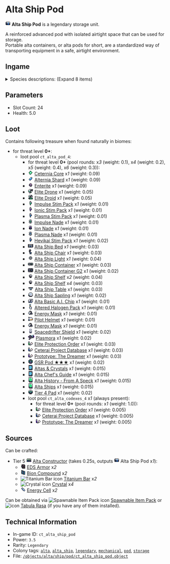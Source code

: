 # Alta Ship Pod

<img src="https://raw.githubusercontent.com/Ceterai/Enternia/main/objects/alta/ship/pod/icon.png" alt="Alta Ship Pod icon" loading="lazy" height="16px" width="auto" /> **Alta Ship Pod** is a legendary storage unit.

A reinforced advanced pod with isolated airtight space that can be used for storage.  
Portable alta containers, or alta pods for short, are a standardized way of transporting equipment in a safe, airtight environment.

## Ingame

<details markdown="1"><summary>Species descriptions: (Expand 8 items)</summary>

- Alta: A high-tech containment pod with isolated environment. Used in alta ships for extra-special equipment.
- Apex: A pod chest. What's inside?
- Avian: These chests are built strong, to protect the contents.
- Floran: Let'ss get chesst open! Maybe food insside.
- Glitch: Eager. No time to waste, open it up!
- Human: A pod chest is always a welcome sight.
- Hylotl: Presents are most exciting when they're still wrapped.
- Novakid: A pod chest. Wonder what's inside...

</details>

## Parameters

- Slot Count: 24  
- Health: 5.0

## Loot

Contains following treasure when found naturally in biomes:

- for threat level **0+**:
  - loot pool `ct_alta_pod_4`:
    - for threat level **0+** (pool rounds: x*3* (weight: 0.1), x*4* (weight: 0.2), x*5* (weight: 0.4), x*6* (weight: 0.3)):
    - <img src="https://raw.githubusercontent.com/Ceterai/Enternia/main/items/generic/crafting/ct_ceternia_core.png" alt="Ceternia Core icon" loading="lazy" height="16px" width="auto" /> [Ceternia Core](https://ceterai.github.io/MyEnternia/Wiki/CeterniaCore) x*1* (weight: 0.09)
    - <img src="https://raw.githubusercontent.com/Ceterai/Enternia/main/items/generic/crafting/ct_alternia_shard.png" alt="Alternia Shard icon" loading="lazy" height="16px" width="auto" /> [Alternia Shard](https://ceterai.github.io/MyEnternia/Wiki/AlterniaShard) x*1* (weight: 0.09)
    - <img src="https://raw.githubusercontent.com/Ceterai/Enternia/main/items/generic/crafting/ct_enterite.png" alt="Enterite icon" loading="lazy" height="16px" width="auto" /> [Enterite](https://ceterai.github.io/MyEnternia/Wiki/Enterite) x*1* (weight: 0.09)
    - <img src="https://raw.githubusercontent.com/Ceterai/Enternia/main/items/active/alta/spawners/drones/elite.png" alt="Elite Drone icon" loading="lazy" height="16px" width="auto" /> [Elite Drone](https://ceterai.github.io/MyEnternia/Wiki/EliteDrone) x*1* (weight: 0.05)
    - <img src="https://raw.githubusercontent.com/Ceterai/Enternia/main/items/active/alta/spawners/droids/elite.png" alt="Elite Droid icon" loading="lazy" height="16px" width="auto" /> [Elite Droid](https://ceterai.github.io/MyEnternia/Wiki/EliteDroid) x*1* (weight: 0.05)
    - <img src="https://raw.githubusercontent.com/Ceterai/Enternia/main/items/generic/other/ct_impulse_stim.png" alt="Impulse Stim Pack icon" loading="lazy" height="16px" width="auto" /> [Impulse Stim Pack](https://ceterai.github.io/MyEnternia/Wiki/ImpulseStimPack) x*1* (weight: 0.01)
    - <img src="https://raw.githubusercontent.com/Ceterai/Enternia/main/items/generic/other/ct_ionic_stim.png" alt="Ionic Stim Pack icon" loading="lazy" height="16px" width="auto" /> [Ionic Stim Pack](https://ceterai.github.io/MyEnternia/Wiki/IonicStimPack) x*1* (weight: 0.01)
    - <img src="https://raw.githubusercontent.com/Ceterai/Enternia/main/items/generic/other/ct_plasma_stim.png" alt="Plasma Stim Pack icon" loading="lazy" height="16px" width="auto" /> [Plasma Stim Pack](https://ceterai.github.io/MyEnternia/Wiki/PlasmaStimPack) x*1* (weight: 0.01)
    - <img src="https://raw.githubusercontent.com/Ceterai/Enternia/main/items/throwables/ct_impulse_nade.png" alt="Impulse Nade icon" loading="lazy" height="16px" width="auto" /> [Impulse Nade](https://ceterai.github.io/MyEnternia/Wiki/ImpulseNade) x*1* (weight: 0.01)
    - <img src="https://raw.githubusercontent.com/Ceterai/Enternia/main/items/throwables/ct_ionic_nade.png" alt="Ion Nade icon" loading="lazy" height="16px" width="auto" /> [Ion Nade](https://ceterai.github.io/MyEnternia/Wiki/IonNade) x*1* (weight: 0.01)
    - <img src="https://raw.githubusercontent.com/Ceterai/Enternia/main/items/throwables/ct_plasma_nade.png" alt="Plasma Nade icon" loading="lazy" height="16px" width="auto" /> [Plasma Nade](https://ceterai.github.io/MyEnternia/Wiki/PlasmaNade) x*1* (weight: 0.01)
    - <img src="https://raw.githubusercontent.com/Ceterai/Enternia/main/items/generic/other/ct_hevikai_stim.png" alt="Hevikai Stim Pack icon" loading="lazy" height="16px" width="auto" /> [Hevikai Stim Pack](https://ceterai.github.io/MyEnternia/Wiki/HevikaiStimPack) x*1* (weight: 0.02)
    - <img src="https://raw.githubusercontent.com/Ceterai/Enternia/main/objects/alta/ship/bed/icon.png" alt="Alta Ship Bed icon" loading="lazy" height="16px" width="auto" /> [Alta Ship Bed](https://ceterai.github.io/MyEnternia/Wiki/AltaShipBed) x*1* (weight: 0.03)
    - <img src="https://raw.githubusercontent.com/Ceterai/Enternia/main/objects/alta/ship/chair/icon.png" alt="Alta Ship Chair icon" loading="lazy" height="16px" width="auto" /> [Alta Ship Chair](https://ceterai.github.io/MyEnternia/Wiki/AltaShipChair) x*1* (weight: 0.03)
    - <img src="https://raw.githubusercontent.com/Ceterai/Enternia/main/objects/alta/ship/light/icon.png" alt="Alta Ship Light icon" loading="lazy" height="16px" width="auto" /> [Alta Ship Light](https://ceterai.github.io/MyEnternia/Wiki/AltaShipLight) x*1* (weight: 0.04)
    - <img src="https://raw.githubusercontent.com/Ceterai/Enternia/main/objects/alta/ship/container/icon.png" alt="Alta Ship Container icon" loading="lazy" height="16px" width="auto" /> [Alta Ship Container](https://ceterai.github.io/MyEnternia/Wiki/AltaShipContainer) x*1* (weight: 0.03)
    - <img src="https://raw.githubusercontent.com/Ceterai/Enternia/main/objects/alta/ship/container_medium/icon.png" alt="Alta Ship Container G2 icon" loading="lazy" height="16px" width="auto" /> [Alta Ship Container G2](https://ceterai.github.io/MyEnternia/Wiki/AltaShipContainerG2) x*1* (weight: 0.02)
    - <img src="https://raw.githubusercontent.com/Ceterai/Enternia/main/objects/alta/ship/shelf/icon.png" alt="Alta Ship Shelf icon" loading="lazy" height="16px" width="auto" /> [Alta Ship Shelf](https://ceterai.github.io/MyEnternia/Wiki/AltaShipShelf) x*2* (weight: 0.04)
    - <img src="https://raw.githubusercontent.com/Ceterai/Enternia/main/objects/alta/ship/shelf/icon.png" alt="Alta Ship Shelf icon" loading="lazy" height="16px" width="auto" /> [Alta Ship Shelf](https://ceterai.github.io/MyEnternia/Wiki/AltaShipShelf) x*4* (weight: 0.03)
    - <img src="https://raw.githubusercontent.com/Ceterai/Enternia/main/objects/alta/ship/table/icon.png" alt="Alta Ship Table icon" loading="lazy" height="16px" width="auto" /> [Alta Ship Table](https://ceterai.github.io/MyEnternia/Wiki/AltaShipTable) x*1* (weight: 0.03)
    - <img src="https://raw.githubusercontent.com/Ceterai/Enternia/main/objects/alta/ship/sapling/icon.png" alt="Alta Ship Sapling icon" loading="lazy" height="16px" width="auto" /> [Alta Ship Sapling](https://ceterai.github.io/MyEnternia/Wiki/AltaShipSapling) x*1* (weight: 0.02)
    - <img src="https://raw.githubusercontent.com/Ceterai/Enternia/main/items/aichips/ct_alta_ai_chip.png" alt="Alta Basic A.I. Chip icon" loading="lazy" height="16px" width="auto" /> [Alta Basic A.I. Chip](https://ceterai.github.io/MyEnternia/Wiki/AltaBasicA.I.Chip) x*1* (weight: 0.01)
    - <img src="https://raw.githubusercontent.com/Ceterai/Enternia/main/items/armors/alta/other/halogen_pack/icon.png" alt="Altered Halogen Pack icon" loading="lazy" height="16px" width="auto" /> [Altered Halogen Pack](https://ceterai.github.io/MyEnternia/Wiki/AlteredHalogenPack) x*1* (weight: 0.01)
    - <img src="https://raw.githubusercontent.com/Ceterai/Enternia/main/items/armors/alta/other/energy_mask/icon.png" alt="Energy Mask icon" loading="lazy" height="16px" width="auto" /> [Energy Mask](https://ceterai.github.io/MyEnternia/Wiki/EnergyMask) x*1* (weight: 0.01)
    - <img src="https://raw.githubusercontent.com/Ceterai/Enternia/main/items/armors/alta/other/pilot_helmet/icon.png" alt="Pilot Helmet icon" loading="lazy" height="16px" width="auto" /> [Pilot Helmet](https://ceterai.github.io/MyEnternia/Wiki/PilotHelmet) x*1* (weight: 0.01)
    - <img src="https://raw.githubusercontent.com/Ceterai/Enternia/main/items/armors/alta/other/energy_mask/icon.png" alt="Energy Mask icon" loading="lazy" height="16px" width="auto" /> [Energy Mask](https://ceterai.github.io/MyEnternia/Wiki/EnergyMask) x*1* (weight: 0.01)
    - <img src="https://raw.githubusercontent.com/Ceterai/Enternia/main/items/active/shields/ct_spacedrifter_shield.png" alt="Spacedrifter Shield icon" loading="lazy" height="16px" width="auto" /> [Spacedrifter Shield](https://ceterai.github.io/MyEnternia/Wiki/SpacedrifterShield) x*1* (weight: 0.02)
    - <img src="https://raw.githubusercontent.com/Ceterai/Enternia/main/items/active/weapons/ranged/alta/blaster/ct_alta_scout_blaster_2.png" alt="Plasmora icon" loading="lazy" height="16px" width="auto" /> [Plasmora](https://ceterai.github.io/MyEnternia/Wiki/Plasmora) x*1* (weight: 0.02)
    - <img src="https://raw.githubusercontent.com/Ceterai/Enternia/main/codex/alta/datamass/impulse.png" alt="Elite Protection Order icon" loading="lazy" height="16px" width="auto" /> [Elite Protection Order](https://ceterai.github.io/MyEnternia/Wiki/EliteProtectionOrder) x*1* (weight: 0.03)
    - <img src="https://raw.githubusercontent.com/Ceterai/Enternia/main/codex/alta/datamass/plasma.png" alt="Ceterai Project Database icon" loading="lazy" height="16px" width="auto" /> [Ceterai Project Database](https://ceterai.github.io/MyEnternia/Wiki/CeteraiProjectDatabase) x*1* (weight: 0.03)
    - <img src="https://raw.githubusercontent.com/Ceterai/Enternia/main/codex/alta/datamass/ionic.png" alt="Prototype: The Dreamer icon" loading="lazy" height="16px" width="auto" /> [Prototype: The Dreamer](https://ceterai.github.io/MyEnternia/Wiki/Prototype-TheDreamer) x*1* (weight: 0.03)
    - <img src="https://raw.githubusercontent.com/Ceterai/Enternia/main/items/active/alta/loot/other/gsr.png" alt="GSR Pod ★★★ icon" loading="lazy" height="16px" width="auto" /> [GSR Pod ★★★](https://ceterai.github.io/MyEnternia/Wiki/GSRPod) x*1* (weight: 0.02)
    - <img src="https://raw.githubusercontent.com/Ceterai/Enternia/main/codex/alta/ebook/lab.png" alt="Altas & Crystals icon" loading="lazy" height="16px" width="auto" /> [Altas & Crystals](https://ceterai.github.io/MyEnternia/Wiki/Altas&Crystals) x*1* (weight: 0.015)
    - <img src="https://raw.githubusercontent.com/Ceterai/Enternia/main/codex/alta/ebook/lab.png" alt="Alta Chef's Guide icon" loading="lazy" height="16px" width="auto" /> [Alta Chef's Guide](https://ceterai.github.io/MyEnternia/Wiki/AltaChef'sGuide) x*1* (weight: 0.015)
    - <img src="https://raw.githubusercontent.com/Ceterai/Enternia/main/codex/alta/ebook/ship.png" alt="Alta History - From A Speck icon" loading="lazy" height="16px" width="auto" /> [Alta History - From A Speck](https://ceterai.github.io/MyEnternia/Wiki/AltaHistory-FromASpeck) x*1* (weight: 0.015)
    - <img src="https://raw.githubusercontent.com/Ceterai/Enternia/main/codex/alta/ebook/ship.png" alt="Alta Ships icon" loading="lazy" height="16px" width="auto" /> [Alta Ships](https://ceterai.github.io/MyEnternia/Wiki/AltaShips) x*1* (weight: 0.015)
    - <img src="https://raw.githubusercontent.com/Ceterai/Enternia/main/items/active/alta/loot/tier4.png" alt="Tier 4 Pad icon" loading="lazy" height="16px" width="auto" /> [Tier 4 Pad](https://ceterai.github.io/MyEnternia/Wiki/Tier4Pad) x*1* (weight: 0.02)
    - loot pool `ct_alta_codexes_4` x*1* (always present):
      - for threat level **0+** (pool rounds: x*1* (weight: 1.0)):
      - <img src="https://raw.githubusercontent.com/Ceterai/Enternia/main/codex/alta/datamass/impulse.png" alt="Elite Protection Order icon" loading="lazy" height="16px" width="auto" /> [Elite Protection Order](https://ceterai.github.io/MyEnternia/Wiki/EliteProtectionOrder) x*1* (weight: 0.005)
      - <img src="https://raw.githubusercontent.com/Ceterai/Enternia/main/codex/alta/datamass/plasma.png" alt="Ceterai Project Database icon" loading="lazy" height="16px" width="auto" /> [Ceterai Project Database](https://ceterai.github.io/MyEnternia/Wiki/CeteraiProjectDatabase) x*1* (weight: 0.005)
      - <img src="https://raw.githubusercontent.com/Ceterai/Enternia/main/codex/alta/datamass/ionic.png" alt="Prototype: The Dreamer icon" loading="lazy" height="16px" width="auto" /> [Prototype: The Dreamer](https://ceterai.github.io/MyEnternia/Wiki/Prototype-TheDreamer) x*1* (weight: 0.005)

## Sources

Can be crafted:

- Tier 5 ![ ](https://raw.githubusercontent.com/Ceterai/Enternia/main/objects/alta/crafting/constructor/icon5.png) [Alta Constructor](https://ceterai.github.io/MyEnternia/Wiki/AltaConstructor) (takes 0.25s, outputs <img src="https://raw.githubusercontent.com/Ceterai/Enternia/main/objects/alta/ship/pod/icon.png" alt="Alta Ship Pod icon" loading="lazy" height="16px" width="auto" /> Alta Ship Pod x*1*):
  - <img src="https://raw.githubusercontent.com/Ceterai/Enternia/main/items/generic/crafting/alta/eds.png" alt="EDS Armor icon" loading="lazy" height="16px" width="auto" /> [EDS Armor](https://ceterai.github.io/MyEnternia/Wiki/EDSArmor) x*2*
  - <img src="https://raw.githubusercontent.com/Ceterai/Enternia/main/items/generic/crafting/alta/bion.png" alt="Bion Compound icon" loading="lazy" height="16px" width="auto" /> [Bion Compound](https://ceterai.github.io/MyEnternia/Wiki/BionCompound) x*2*
  - <img src="https://starbounder.org/mediawiki/images/9/94/Titanium_Bar.png" alt="Titanium Bar icon" loading="lazy" height="13px" width="14px" /> [Titanium Bar](https://starbounder.org/Titanium_Bar) x*2*
  - <img src="https://starbounder.org/mediawiki/images/3/31/Crystal.png" alt="Crystal icon" loading="lazy" height="16px" width="12px" /> [Crystal](https://starbounder.org/Crystal) x*4*
  - <img src="https://raw.githubusercontent.com/Ceterai/Enternia/main/items/generic/crafting/alta/energy_cell.png" alt="Energy Cell icon" loading="lazy" height="16px" width="auto" /> [Energy Cell](https://ceterai.github.io/MyEnternia/Wiki/EnergyCell) x*2*

Can be obtained via <img src="https://raw.githubusercontent.com/Silverfeelin/Starbound-SpawnableItemPack/master/interface/sip/iconSmall.png" alt="Spawnable Item Pack icon" width="18" height="14"/> [Spawnable Item Pack](https://steamcommunity.com/sharedfiles/filedetails/?id=733665104) or <img src="https://steamuserimages-a.akamaihd.net/ugc/263843960696222713/3EC9A7C005541F7D577EBCB8C5736B4EFC9973D6/" alt="icon" width="8" height="12"/> [Tabula Rasa](https://community.playstarbound.com/resources/the-tabula-rasa.3222/) (if you have any of them installed).

## Technical Information

- In-game ID: `ct_alta_ship_pod`
- Power: `3.5`
- Rarity: `Legendary`
- Colony tags: [`alta`](https://ceterai.github.io/MyEnternia/Wiki/Tags/Alta), [`alta_ship`](https://ceterai.github.io/MyEnternia/Wiki/Tags/AltaShip), [`legendary`](https://ceterai.github.io/MyEnternia/Wiki/Tags/Legendary), [`mechanical`](https://ceterai.github.io/MyEnternia/Wiki/Tags/Mechanical), [`pod`](https://ceterai.github.io/MyEnternia/Wiki/Tags/Pod), [`storage`](https://ceterai.github.io/MyEnternia/Wiki/Tags/Storage)
- File: [`/objects/alta/ship/pod/ct_alta_ship_pod.object`](https://github.com/Ceterai/Enternia/blob/main/objects/alta/ship/pod/ct_alta_ship_pod.object)
